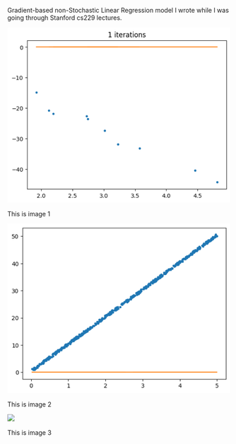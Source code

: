 Gradient-based non-Stochastic Linear Regression model I wrote while I was going through Stanford cs229 lectures.


<div class="image123">
    <div>
        <img src="High_Rate_movie4.gif" />
        <p>This is image 1</p>
    </div>
    <div>
        <img class="middle-img" src="movie.gif" />
        <p>This is image 2</p>
    </div>
    <div>
        <img src="Small_Rate.movie3.gif"/>
        <p>This is image 3</p>
    </div>
</div>
